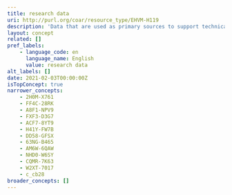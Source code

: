 ```yaml
---
title: research data
uri: http://purl.org/coar/resource_type/EHVM-H119
description: 'Data that are used as primary sources to support technical or scientific enquiry, research, scholarship, or artistic activity, and that are used as evidence in the research process and/or are commonly accepted in the research community as necessary to validate research findings and results. [Source: https://casrai.org/term/research-data]'
layout: concept
related: []
pref_labels:
    - language_code: en
      language_name: English
      value: research data
alt_labels: []
date: 2021-02-03T00:00:00Z
isTopConcept: true
narrower_concepts:
    - 2H0M-X761
    - FF4C-28RK
    - A8F1-NPV9
    - FXF3-D3G7
    - ACF7-8YT9
    - H41Y-FW7B
    - DD58-GFSX
    - 63NG-B465
    - AM6W-6QAW
    - NHD0-W6SY
    - CQMR-7K63
    - W2XT-7017
    - c_cb28
broader_concepts: []
---
```


